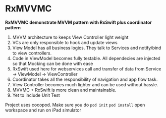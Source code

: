 # RxMVVMC

**RxMVVMC demonstrate MVVM pattern with RxSwift plus coordinator pattern**

1. MVVM architecture to keeps View Controller light weight
2. VCs are only responsible to hook and update views
3. View Model has all business logics. They talk to Services and notify/bind to view controllers. 
4. Code in ViewModel becomes fully testable. All dependecies are injected so that Mocking can be done with ease
3. RxSwift used here for webservices call and transfer of data from Service -> ViewModel -> ViewController
4. Coordinator takes all the responsibility of navigation and app flow task. 
5. View Controller becomes much lighter and can be used without hassle.
6. MVVMC + RxSwift is more clean and maintainable.
5. Yet to include Unit Test

Project uses cocopod. Make sure you do
`pod init`
`pod install`
 open workspace and run on iPad simulator
